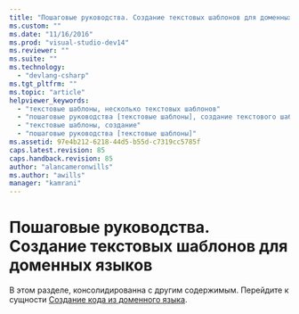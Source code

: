 ```yaml
---
title: "Пошаговые руководства. Создание текстовых шаблонов для доменных языков | Microsoft Docs"
ms.custom: ""
ms.date: "11/16/2016"
ms.prod: "visual-studio-dev14"
ms.reviewer: ""
ms.suite: ""
ms.technology: 
  - "devlang-csharp"
ms.tgt_pltfrm: ""
ms.topic: "article"
helpviewer_keywords: 
  - "текстовые шаблоны, несколько текстовых шаблонов"
  - "пошаговые руководства [текстовые шаблоны], создание текстового шаблона"
  - "текстовые шаблоны, создание"
  - "пошаговые руководства [текстовые шаблоны]"
ms.assetid: 97e4b212-6218-44d5-b55d-c7319cc5785f
caps.latest.revision: 85
caps.handback.revision: 85
author: "alancameronwills"
ms.author: "awills"
manager: "kamrani"
---
```

# Пошаговые руководства. Создание текстовых шаблонов для доменных языков
В этом разделе, консолидированна с другим содержимым.  Перейдите к сущности [Создание кода из доменного языка](../Topic/Generating%20Code%20from%20a%20Domain-Specific%20Language.md).